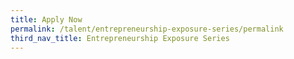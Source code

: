 ```yaml
---
title: Apply Now
permalink: /talent/entrepreneurship-exposure-series/permalink
third_nav_title: Entrepreneurship Exposure Series
---
```

